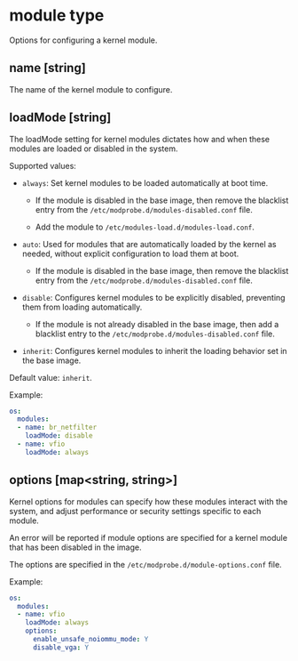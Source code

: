 # module type

Options for configuring a kernel module.

## name [string]

The name of the kernel module to configure.

## loadMode [string]

The loadMode setting for kernel modules dictates how and when these modules
are loaded or disabled in the system.

Supported values:

- `always`: Set kernel modules to be loaded automatically at boot time.

  - If the module is disabled in the base image, then remove the blacklist entry from
    the `/etc/modprobe.d/modules-disabled.conf` file.

  - Add the module to `/etc/modules-load.d/modules-load.conf`.

- `auto`: Used for modules that are automatically loaded by the kernel as needed,
    without explicit configuration to load them at boot.

  - If the module is disabled in the base image, then remove the blacklist entry from
    the `/etc/modprobe.d/modules-disabled.conf` file.

- `disable`: Configures kernel modules to be explicitly disabled, preventing them from
  loading automatically.

  - If the module is not already disabled in the base image, then add a blacklist entry
    to the `/etc/modprobe.d/modules-disabled.conf` file.

- `inherit`: Configures kernel modules to inherit the loading behavior set in the base
  image.

Default value: `inherit`.

Example:

```yaml
os:
  modules:
  - name: br_netfilter
    loadMode: disable
  - name: vfio
    loadMode: always
```

## options [map\<string, string>]

Kernel options for modules can specify how these modules interact with the system,
and adjust performance or security settings specific to each module.

An error will be reported if module options are specified for a kernel module that has
been disabled in the image.

The options are specified in the `/etc/modprobe.d/module-options.conf` file.

Example:

```yaml
os:
  modules:
  - name: vfio
    loadMode: always
    options:
      enable_unsafe_noiommu_mode: Y
      disable_vga: Y
```

